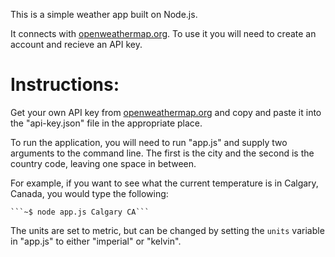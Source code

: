 This is a simple weather app built on Node.js.

It connects with [openweathermap.org](https://openweathermap.org/). To use it you will need to create an account and recieve an API key.

# Instructions:

Get your own API key from [openweathermap.org](https://openweathermap.org/) and copy and paste it into the "api-key.json" file in the appropriate place.

To run the application, you will need to run "app.js" and supply two arguments to the command line. The first is the city and the second is the country code, leaving one space in between.

For example, if you want to see what the current temperature is in Calgary, Canada, you would type the following:

    ```~$ node app.js Calgary CA```

The units are set to metric, but can be changed by setting the ```units``` variable in "app.js" to either "imperial" or "kelvin".
